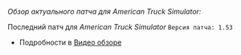 *Обзор актуального патча для American Truck Simulator:*

Последний патч для _American Truck Simulator_
`Версия патча: 1.53`

- Подробности в [Видео обзоре](https://youtu.be/xKug2hj8Fpg)